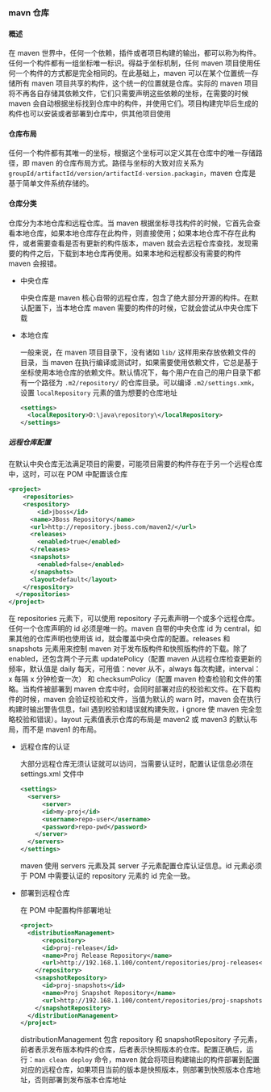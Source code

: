 ### mavn 仓库

#### 概述

在 maven 世界中，任何一个依赖，插件或者项目构建的输出，都可以称为构件。任何一个构件都有一组坐标唯一标识。得益于坐标机制，任何 maven 项目使用任何一个构件的方式都是完全相同的。在此基础上，maven 可以在某个位置统一存储所有 maven 项目共享的构件，这个统一的位置就是仓库。实际的 maven 项目将不再各自存储其依赖文件，它们只需要声明这些依赖的坐标，在需要的时候 maven 会自动根据坐标找到仓库中的构件，并使用它们。项目构建完毕后生成的构件也可以安装或者部署到仓库中，供其他项目使用

#### 仓库布局

任何一个构件都有其唯一的坐标，根据这个坐标可以定义其在仓库中的唯一存储路径，即 maven 的仓库布局方式。路径与坐标的大致对应关系为 `groupId/artifactId/version/artifactId-version.packagin`，maven 仓库是基于简单文件系统存储的。

#### 仓库分类

仓库分为本地仓库和远程仓库。当 maven 根据坐标寻找构件的时候，它首先会查看本地仓库，如果本地仓库存在此构件，则直接使用；如果本地仓库不存在此构件，或者需要查看是否有更新的构件版本，maven 就会去远程仓库查找，发现需要的构件之后，下载到本地仓库再使用。如果本地和远程都没有需要的构件 maven 会报错。

* 中央仓库

  中央仓库是 maven 核心自带的远程仓库，包含了绝大部分开源的构件。在默认配置下，当本地仓库 maven 需要的构件的时候，它就会尝试从中央仓库下载

* 本地仓库

  一般来说，在 maven 项目目录下，没有诸如 `lib/` 这样用来存放依赖文件的目录，当 maven 在执行编译或测试时，如果需要使用依赖文件，它总是基于坐标使用本地仓库的依赖文件。默认情况下，每个用户在自己的用户目录下都有一个路径为 `.m2/repository/` 的仓库目录。可以编译 `.m2/settings.xmk`，设置 `localRepository` 元素的值为想要的仓库地址

  ```xml
  <settings>
  	<localRepository>D:\java\repository\</localRepository>
  </settings>
  ```

##### 远程仓库配置

在默认中央仓库无法满足项目的需要，可能项目需要的构件存在于另一个远程仓库中，这时，可以在 POM 中配置该仓库

```xml
<project>
	<repositories>
  	<respository>
    	<id>jboss</id>
      <name>JBoss Repository</name>
      <url>http://repository.jboss.com/maven2/</url>
      <releases>
      	<enabled>true</enabled>
      </releases>
      <snapshots>
      	<enabled>false</enabled>
      </snapshots>
      <layout>default</layout>
    </respository>
  </repositories>
</project>
```

在 repositories 元素下，可以使用 repository 子元素声明一个或多个远程仓库。任何一个仓库声明的 id 必须是唯一的。maven 自带的中央仓库 id 为 central，如果其他的仓库声明也使用该 id，就会覆盖中央仓库的配置。releases 和 snapshots 元素用来控制 maven 对于发布版构件和快照版构件的下载。除了 enabled，还包含两个子元素 updatePolicy（配置 maven 从远程仓库检查更新的频率，默认值是 daily 每天，可用值：never 从不，always 每次构建，interval：x 每隔 x 分钟检查一次） 和 checksumPolicy（配置 maven 检查检验和文件的策略。当构件被部署到 maven 仓库中时，会同时部署对应的校验和文件。在下载构件的时候，maven 会验证校验和文件，当值为默认的 warn 时，maven 会在执行构建时输出警告信息，fail 遇到校验和错误就构建失败，i gnore 使 maven 完全忽略校验和错误）。layout 元素值表示仓库的布局是 maven2 或 maven3 的默认布局，而不是 maven1 的布局。

* 远程仓库的认证

  大部分远程仓库无须认证就可以访问，当需要认证时，配置认证信息必须在 settings.xml 文件中

  ```xml
  <settings>
  	<servers>
    	<server>
      	<id>my-proj</id>
        <username>repo-user</username>
        <password>repo-pwd</password>
      </server>
    </servers>
  </settings>
  ```

  maven 使用 servers 元素及其 server 子元素配置仓库认证信息。id 元素必须于 POM 中需要认证的 repository 元素的 id 完全一致。

* 部署到远程仓库

  在 POM 中配置构件部署地址

  ```xml
  <project>
  	<distributionManagement>
    	<repository>
      	<id>proj-release</id>
        <name>Proj Release Repository</name>
        <url>http://192.168.1.100/content/repositories/proj-releases</url>
      </repository>
      <snapshotRepository>
      	<id>proj-snapshots</id>
        <name>Proj Snapshot Repository</name>
        <url>http://192.168.1.100/content/repositories/proj-snapshots</url>
      </snapshotRepository>
    </distributionManagement>
  </project>
  ```

  distributionManagement 包含 repository 和 snapshotRepository 子元素，前者表示发布版本构件的仓库，后者表示快照版本的仓库。配置正确后，运行：`man clean deploy` 命令，maven 就会将项目构建输出的构件部署到配置对应的远程仓库，如果项目当前的版本是快照版本，则部署到快照版本仓库地址，否则部署到发布版本仓库地址
